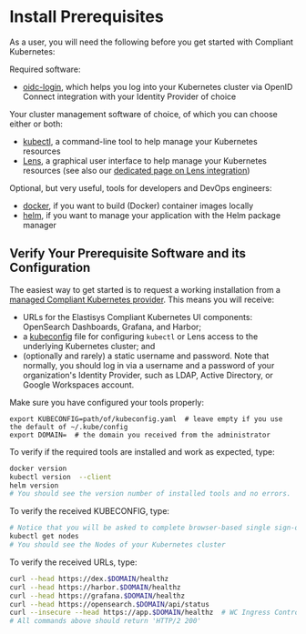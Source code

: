 # Install Prerequisites

<!--user-demo-setup-start-->

As a user, you will need the following before you get started with Compliant Kubernetes:

<!--prerequisite-software-start-->
Required software:

* [oidc-login](https://github.com/int128/kubelogin), which helps you log into your Kubernetes cluster via OpenID Connect integration with your Identity Provider of choice

Your cluster management software of choice, of which you can choose either or both:

* [kubectl](https://kubernetes.io/docs/tasks/tools/install-kubectl/), a command-line tool to help manage your Kubernetes resources
* [Lens](https://k8slens.dev/), a graphical user interface to help manage your Kubernetes resources (see also our [dedicated page on Lens integration](kubernetes-ui.md))

Optional, but very useful, tools for developers and DevOps engineers:

* [docker](https://docs.docker.com/get-docker/), if you want to build (Docker) container images locally
* [helm](https://helm.sh/docs/intro/install/), if you want to manage your application with the Helm package manager
<!--prerequisite-software-end-->

## Verify Your Prerequisite Software and its Configuration

The easiest way to get started is to request a working installation from a [managed Compliant Kubernetes provider](https://elastisys.com). This means you will receive:


<!--bill-of-materials-service-start-->
* URLs for the Elastisys Compliant Kubernetes UI components: OpenSearch Dashboards, Grafana, and Harbor;
* a [kubeconfig](https://kubernetes.io/docs/concepts/configuration/organize-cluster-access-kubeconfig/) file for configuring `kubectl` or Lens access to the underlying Kubernetes cluster; and
* (optionally and rarely) a static username and password. Note that normally, you should log in via a username and a password of your organization's Identity Provider, such as LDAP, Active Directory, or Google Workspaces account.
<!--bill-of-materials-service-end-->

Make sure you have configured your tools properly:

```
export KUBECONFIG=path/of/kubeconfig.yaml  # leave empty if you use the default of ~/.kube/config
export DOMAIN=  # the domain you received from the administrator
```

To verify if the required tools are installed and work as expected, type:

```bash
docker version
kubectl version  --client
helm version
# You should see the version number of installed tools and no errors.
```

To verify the received KUBECONFIG, type:

```bash
# Notice that you will be asked to complete browser-based single sign-on
kubectl get nodes
# You should see the Nodes of your Kubernetes cluster
```

To verify the received URLs, type:

```bash
curl --head https://dex.$DOMAIN/healthz
curl --head https://harbor.$DOMAIN/healthz
curl --head https://grafana.$DOMAIN/healthz
curl --head https://opensearch.$DOMAIN/api/status
curl --insecure --head https://app.$DOMAIN/healthz  # WC Ingress Controller
# All commands above should return 'HTTP/2 200'
```

<!--user-demo-setup-end-->
